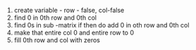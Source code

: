 1. create variable - row - false, col-false
2. find 0 in 0th row and 0th col
3. find 0s in sub -matrix if then do add 0 in oth row and 0th col
4. make that entire col 0 and entire row to 0
5. fill 0th row and col with zeros
